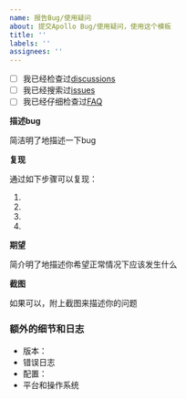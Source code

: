 ```yaml
---
name: 报告Bug/使用疑问
about: 提交Apollo Bug/使用疑问，使用这个模板
title: ''
labels: ''
assignees: ''
---
```


<!-- 这段文字不会显示在你的内容中。为了避免重复的信息，方便后续的检索，在提issue之前，请检查如下事项。如果是比较新手级别的问题，推荐到讨论区 https://github.com/apolloconfig/apollo-java/discussions 提问 -->

- [ ] 我已经检查过[discussions](https://github.com/apolloconfig/apollo-java/discussions)
- [ ] 我已经搜索过[issues](https://github.com/apolloconfig/apollo-java/issues)
- [ ] 我已经仔细检查过[FAQ](https://www.apolloconfig.com/#/zh/faq/common-issues-in-deployment-and-development-phase)

**描述bug**

简洁明了地描述一下bug

**复现**

通过如下步骤可以复现：

1. 
2. 
3. 
4. 

**期望**

简介明了地描述你希望正常情况下应该发生什么

**截图**

如果可以，附上截图来描述你的问题

### 额外的细节和日志

- 版本：
- 错误日志
- 配置：
- 平台和操作系统